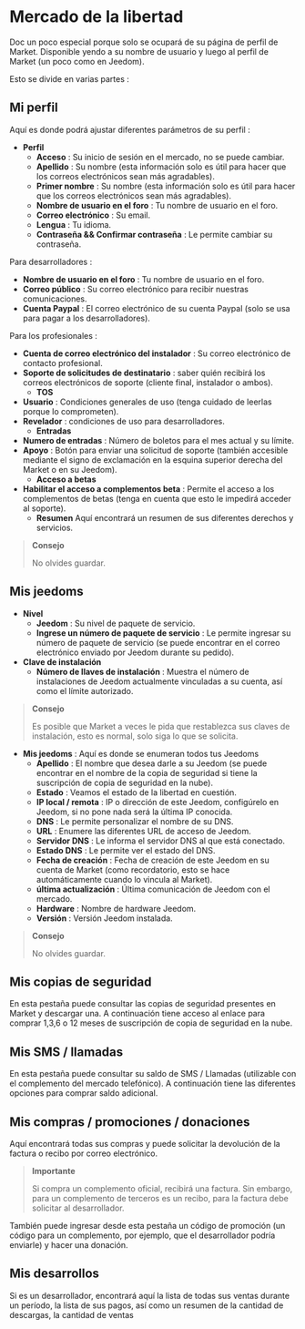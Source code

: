# Mercado de la libertad

Doc un poco especial porque solo se ocupará de su página de perfil de Market.
Disponible yendo a su nombre de usuario y luego al perfil de Market (un poco como en Jeedom).

Esto se divide en varias partes :

## Mi perfil

Aquí es donde podrá ajustar diferentes parámetros de su perfil :

- **Perfil**
  - **Acceso** : Su inicio de sesión en el mercado, no se puede cambiar.
  - **Apellido** : Su nombre (esta información solo es útil para hacer que los correos electrónicos sean más agradables).
  - **Primer nombre** : Su nombre (esta información solo es útil para hacer que los correos electrónicos sean más agradables).
  - **Nombre de usuario en el foro** : Tu nombre de usuario en el foro.
  - **Correo electrónico** : Su email.
  - **Lengua** : Tu idioma.
  - **Contraseña &amp;&amp; Confirmar contraseña** : Le permite cambiar su contraseña.

Para desarrolladores :

- **Nombre de usuario en el foro** : Tu nombre de usuario en el foro.
- **Correo público** : Su correo electrónico para recibir nuestras comunicaciones.
- **Cuenta Paypal** : El correo electrónico de su cuenta Paypal (solo se usa para pagar a los desarrolladores).

Para los profesionales :

- **Cuenta de correo electrónico del instalador** : Su correo electrónico de contacto profesional.
- **Soporte de solicitudes de destinatario** : saber quién recibirá los correos electrónicos de soporte (cliente final, instalador o ambos).
  - **TOS**
- **Usuario** : Condiciones generales de uso (tenga cuidado de leerlas porque lo comprometen).
- **Revelador** : condiciones de uso para desarrolladores.
  - **Entradas**
- **Numero de entradas** : Número de boletos para el mes actual y su límite.
- **Apoyo** : Botón para enviar una solicitud de soporte (también accesible mediante el signo de exclamación en la esquina superior derecha del Market o en su Jeedom).
  - **Acceso a betas**
- **Habilitar el acceso a complementos beta** : Permite el acceso a los complementos de betas (tenga en cuenta que esto le impedirá acceder al soporte).
  - **Resumen** Aquí encontrará un resumen de sus diferentes derechos y servicios.

> **Consejo**
>
> No olvides guardar.

## Mis jeedoms

- **Nivel**
  - **Jeedom** : Su nivel de paquete de servicio.
  - **Ingrese un número de paquete de servicio** : Le permite ingresar su número de paquete de servicio (se puede encontrar en el correo electrónico enviado por Jeedom durante su pedido).
- **Clave de instalación**
  - **Número de llaves de instalación** : Muestra el número de instalaciones de Jeedom actualmente vinculadas a su cuenta, así como el límite autorizado.

> **Consejo**
>
> Es posible que Market a veces le pida que restablezca sus claves de instalación, esto es normal, solo siga lo que se solicita.

- **Mis jeedoms** : Aquí es donde se enumeran todos tus Jeedoms
  - **Apellido** : El nombre que desea darle a su Jeedom (se puede encontrar en el nombre de la copia de seguridad si tiene la suscripción de copia de seguridad en la nube).
  - **Estado** : Veamos el estado de la libertad en cuestión.
  - **IP local / remota** : IP o dirección de este Jeedom, configúrelo en Jeedom, si no pone nada será la última IP conocida.
  - **DNS** : Le permite personalizar el nombre de su DNS.
  - **URL** : Enumere las diferentes URL de acceso de Jeedom.
  - **Servidor DNS** : Le informa el servidor DNS al que está conectado.
  - **Estado DNS** : Le permite ver el estado del DNS.
  - **Fecha de creación** : Fecha de creación de este Jeedom en su cuenta de Market (como recordatorio, esto se hace automáticamente cuando lo vincula al Market).
  - **última actualización** : Última comunicación de Jeedom con el mercado.
  - **Hardware** : Nombre de hardware Jeedom.
  - **Versión** : Versión Jeedom instalada.

> **Consejo**
>
> No olvides guardar.

## Mis copias de seguridad

En esta pestaña puede consultar las copias de seguridad presentes en Market y descargar una. A continuación tiene acceso al enlace para comprar 1,3,6 o 12 meses de suscripción de copia de seguridad en la nube.

## Mis SMS / llamadas

En esta pestaña puede consultar su saldo de SMS / Llamadas (utilizable con el complemento del mercado telefónico). A continuación tiene las diferentes opciones para comprar saldo adicional.

## Mis compras / promociones / donaciones

Aquí encontrará todas sus compras y puede solicitar la devolución de la factura o recibo por correo electrónico.

> **Importante**
>
> Si compra un complemento oficial, recibirá una factura. Sin embargo, para un complemento de terceros es un recibo, para la factura debe solicitar al desarrollador.

También puede ingresar desde esta pestaña un código de promoción (un código para un complemento, por ejemplo, que el desarrollador podría enviarle) y hacer una donación.

## Mis desarrollos

Si es un desarrollador, encontrará aquí la lista de todas sus ventas durante un período, la lista de sus pagos, así como un resumen de la cantidad de descargas, la cantidad de ventas
